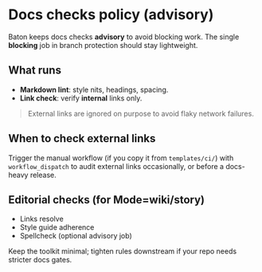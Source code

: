 # Docs checks policy (advisory)

Baton keeps docs checks **advisory** to avoid blocking work. The single **blocking** job in branch protection should stay lightweight.

## What runs
- **Markdown lint**: style nits, headings, spacing.
- **Link check**: verify **internal** links only.

> External links are ignored on purpose to avoid flaky network failures.

## When to check external links
Trigger the manual workflow (if you copy it from `templates/ci/`) with `workflow_dispatch` to audit external links occasionally, or before a docs-heavy release.

## Editorial checks (for Mode=wiki/story)
- Links resolve
- Style guide adherence
- Spellcheck (optional advisory job)

Keep the toolkit minimal; tighten rules downstream if your repo needs stricter docs gates.
